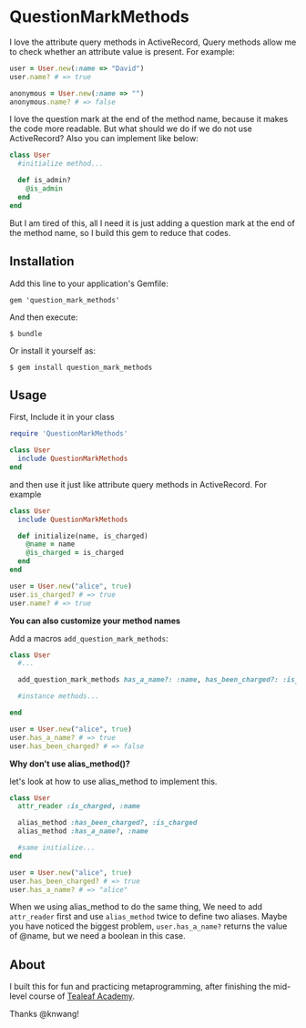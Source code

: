 # QuestionMarkMethods

I love the attribute query methods in ActiveRecord, Query methods allow me to check whether an attribute value is present. For example:

```ruby
user = User.new(:name => "David")
user.name? # => true

anonymous = User.new(:name => "")
anonymous.name? # => false
```

I love the question mark at the end of the method name, because it makes the code more readable. But what should we do if we do not use ActiveRecord? Also you can implement like below:

```ruby
class User
  #initialize method...

  def is_admin?
    @is_admin
  end
end
```

But I am tired of this, all I need it is just adding a question mark at the end of the method name, so I build this gem to reduce that codes.

## Installation

Add this line to your application's Gemfile:

    gem 'question_mark_methods'

And then execute:

    $ bundle

Or install it yourself as:

    $ gem install question_mark_methods

## Usage

First, Include it in your class

```ruby
require 'QuestionMarkMethods'

class User
  include QuestionMarkMethods
end
```

and then use it just like attribute query methods in ActiveRecord. For example

```ruby
class User
  include QuestionMarkMethods

  def initialize(name, is_charged)
    @name = name
    @is_charged = is_charged
  end
end

user = User.new("alice", true)
user.is_charged? # => true
user.name? # => true
```

**You can also customize your method names**

Add a macros `add_question_mark_methods`:

```ruby
class User
  #...

  add_question_mark_methods has_a_name?: :name, has_been_charged?: :is_charged

  #instance methods...

end

user = User.new("alice", true)
user.has_a_name? # => true
user.has_been_charged? # => false
```

**Why don't use alias_method()?**

let's look at how to use alias_method to implement this.

```ruby
class User
  attr_reader :is_charged, :name

  alias_method :has_been_charged?, :is_charged
  alias_method :has_a_name?, :name

  #same initialize...
end

user = User.new("alice", true)
user.has_been_charged? # => true
user.has_a_name? # => "alice"
```

When we using alias_method to do the same thing, We need to add `attr_reader` first and use `alias_method` twice to define two aliases. Maybe you have noticed the biggest problem, `user.has_a_name?` returns the value of @name, but we need a boolean in this case.

## About

I built this for fun and practicing metaprogramming, after finishing the mid-level course of [Tealeaf Academy](http://gotealeaf.com).

Thanks @knwang!
